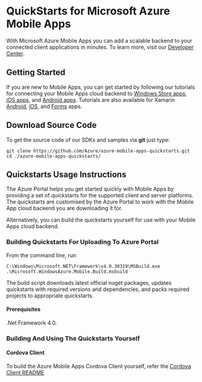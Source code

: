 ﻿# QuickStarts for Microsoft Azure Mobile Apps
 
With Microsoft Azure Mobile Apps you can add a scalable backend to your connected client applications in minutes.
To learn more, visit our [Developer Center](http://azure.microsoft.com/en-us/develop/mobile/).

## Getting Started

If you are new to Mobile Apps, you can get started by following our tutorials for connecting your Mobile
Apps cloud backend to [Windows Store apps](https://azure.microsoft.com/en-us/documentation/articles/app-service-mobile-windows-store-dotnet-get-started/),
[iOS apps](https://azure.microsoft.com/en-us/documentation/articles/app-service-mobile-ios-get-started/),
and [Android apps](https://azure.microsoft.com/en-us/documentation/articles/app-service-mobile-android-get-started/).  Tutorials are also available for Xamarin 
[Android](https://azure.microsoft.com/en-us/documentation/articles/app-service-mobile-xamarin-android-get-started/), 
[iOS](https://azure.microsoft.com/en-us/documentation/articles/app-service-mobile-xamarin-ios-get-started/), and 
[Forms](https://azure.microsoft.com/en-us/documentation/articles/app-service-mobile-xamarin-forms-get-started/) apps.

## Download Source Code

To get the source code of our SDKs and samples via **git** just type:

    git clone https://github.com/Azure/azure-mobile-apps-quickstarts.git
    cd ./azure-mobile-apps-quickstarts/
 
## Quickstarts Usage Instructions

The Azure Portal helps you get started quickly with Mobile Apps by providing a set of quickstarts for the supported client and server platforms. The quickstarts are customised by the Azure Portal to work with the Mobile App cloud backend you are downloading it for.

Alternatively, you can build the quickstarts yourself for use with your Mobile Apps cloud backend.

### Building Quickstarts For Uploading To Azure Portal

From the command line, run 

    C:\Windows\Microsoft.NET\Framework\v4.0.30319\MSBuild.exe .\Microsoft.WindowsAzure.Mobile.Build.msbuild

The build script downloads latest official nuget packages, updates quickstarts with required versions and dependencies, and packs required projects to appropriate quickstarts.

#### Prerequisites

.Net Framework 4.0.

### Building And Using The Quickstarts Yourself

#### Cordova Client

To build the Azure Mobile Apps Cordova Client yourself, refer the [Cordova Client README](./client/cordova/README.md)
